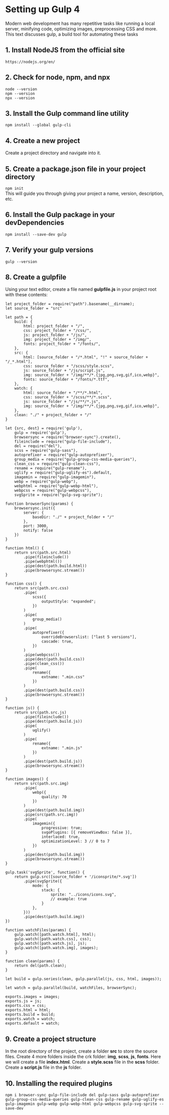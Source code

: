 # Setting up Gulp 4
Modern web development has many repetitive tasks like running a local server, minifying code, optimizing images, preprocessing CSS and more. This text discusses gulp, a build tool for automating these tasks
## 1. Install NodeJS from the official site
`https://nodejs.org/en/`
## 2. Check for node, npm, and npx
`node --version`  
`npm --version`  
`npx --version`  
## 3. Install the Gulp command line utility
`npm install --global gulp-cli`
## 4. Create a new project
Create a project directory and navigate into it.
## 5. Create a package.json file in your project directory
`npm init`  
This will guide you through giving your project a name, version, description, etc.
## 6. Install the Gulp package in your devDependencies
`npm install --save-dev gulp`
## 7. Verify your gulp versions
`gulp --version`
## 8. Create a gulpfile
Using your text editor, create a file named **gulpfile.js** in your project root with these contents:
```
let project_folder = require("path").basename(__dirname);
let source_folder = "src"
 
let path = {
    build: {
        html: project_folder + "/",
        css: project_folder + "/css/",
        js: project_folder + "/js/",
        img: project_folder + "/img/",
        fonts: project_folder + "/fonts/",
    },
    src: {
        html: [source_folder + "/*.html", "!" + source_folder + "/_*.html"],
        css: source_folder + "/scss/style.scss",
        js: source_folder + "/js/script.js",
        img: source_folder + "/img/**/*.{jpg,png,svg,gif,ico,webp}",
        fonts: source_folder + "/fonts/*.ttf",
    },
    watch: {
        html: source_folder + "/**/*.html",
        css: source_folder + "/scss/**/*.scss",
        js: source_folder + "/js/**/*.js",
        img: source_folder + "/img/**/*.{jpg,png,svg,gif,ico,webp}",
    },
    clean: "./" + project_folder + "/"
}
 
let {src, dest} = require('gulp'),
    gulp = require('gulp'),
    browsersync = require("browser-sync").create(),
    fileinclude = require("gulp-file-include"),
    del = require("del"),
    scss = require("gulp-sass"),
    autoprefixer = require("gulp-autoprefixer"),
    group_media = require("gulp-group-css-media-queries"),
    clean_css = require("gulp-clean-css"),
    rename = require("gulp-rename"),
    uglify = require("gulp-uglify-es").default,
    imagemin = require("gulp-imagemin"),
    webp = require("gulp-webp"),
    webphtml = require("gulp-webp-html"),
    webpcss = require("gulp-webpcss"),
    svgSprite = require("gulp-svg-sprite");
 
function browserSync(params) {
    browsersync.init({
        server: {
            baseDir: "./" + project_folder + "/"
        },
        port: 3000,
        notify: false
    })
}
 
function html() {
    return src(path.src.html)
        .pipe(fileinclude())
        .pipe(webphtml())
        .pipe(dest(path.build.html))
        .pipe(browsersync.stream())
}

function css() {
    return src(path.src.css)
        .pipe(
            scss({
                outputStyle: "expanded";
            })
        )
        .pipe(
            group_media()
        )
        .pipe(
            autoprefixer({
                overrideBrowserslist: ["last 5 versions"],
                cascade: true,
            })
        )
        .pipe(webpcss())
        .pipe(dest(path.build.css))
        .pipe(clean_css())
        .pipe(
            rename({
                extname: ".min.css"
            })
        )
        .pipe(dest(path.build.css))
        .pipe(browsersync.stream())
}

function js() {
    return src(path.src.js)
        .pipe(fileinclude())
        .pipe(dest(path.build.js))
        .pipe(
            uglify()
        )
        .pipe(
            rename({
                extname: ".min.js"
            })
        )
        .pipe(dest(path.build.js))
        .pipe(browsersync.stream())
}

function images() {
    return src(path.src.img)
        .pipe(
            webp({
                quality: 70
            })
        )
        .pipe(dest(path.build.img))
        .pipe(src(path.src.img))
        .pipe(
            imagemin({
                progressive: true;
                svgoPlugins: [{ removeViewBox: false }],
                interlaced: true,
                optimizationLevel: 3 // 0 to 7
            })
        )
        .pipe(dest(path.build.img))
        .pipe(browsersync.stream())
}

gulp.task('svgSprite', function() {
    return gulp.src([source_folder + '/iconsprite/*.svg'])
        .pipe(svgSprite({
            mode: {
                stack: {
                    sprite: "../icons/icons.svg",
                    // example: true
                }
            },
        }))
        .pipe(dest(path.build.img))
})
 
function watchFiles(params) {
    gulp.watch([path.watch.html], html);
    gulp.watch([path.watch.css], css);
    gulp.watch([path.watch.js], js);
    gulp.watch([path.watch.img], images);
}
 
function clean(params) {
    return del(path.clean);
}
 
let build = gulp.series(clean, gulp.parallel(js, css, html, images));
 
let watch = gulp.parallel(build, watchFiles, browserSync);

exports.images = images; 
exports.js = js; 
exports.css = css;
exports.html = html;
exports.build = build;
exports.watch = watch;
exports.default = watch;
```
## 9. Create a project structure
In the root directory of the project, create a folder **src** to store the source files. Create 4 more folders inside the crk folder: **img**, **scss**, **js**, **fonts**. Here we will create a file **index.html**. Create a **style.scss** file in the **scss** folder. Create a **script.js** file in the **js** folder.
## 10. Installing the required plugins
`npm i browser-sync gulp-file-include del gulp-sass gulp-autoprefixer gulp-group-css-media-queries gulp-clean-css gulp-rename gulp-uglify-es gulp-imagemin gulp-webp gulp-webp-html gulp-webpcss gulp-svg-sprite --save-dev`